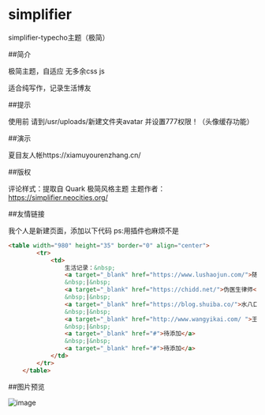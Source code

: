 # simplifier
simplifier-typecho主题（极简）

##简介

极简主题，自适应 无多余css js

适合纯写作，记录生活博友

##提示

使用前 请到/usr/uploads/新建文件夹avatar 并设置777权限！（头像缓存功能）

##演示

夏目友人帐https://xiamuyourenzhang.cn/

##版权

评论样式：提取自 Quark 极简风格主题 
主题作者：https://simplifier.neocities.org/

##友情链接

我个人是新建页面，添加以下代码 ps:用插件也麻烦不是

```html
<table width="980" height="35" border="0" align="center">
        <tr>
            <td>
                生活记录：&nbsp;
                <a target="_blank" href="https://www.lushaojun.com/">随望淡思</a>
                &nbsp;|&nbsp;
                <a target="_blank" href="https://chidd.net/">伪医生律师</a>
                &nbsp;|&nbsp;
                <a target="_blank" href="https://blog.shuiba.co/">水八口</a>
                &nbsp;|&nbsp;
                <a target="_blank" href="http://www.wangyikai.com/ ">王宜楷文集</a>
                &nbsp;|&nbsp;
                <a target="_blank" href="#">待添加</a>
                &nbsp;|&nbsp;               
                <a target="_blank" href="#">待添加</a>
            </td>
        </tr>
    </table>    
```	
##图片预览

![image](https://wx3.sinaimg.cn/large/006eY07Igy1g1hb5js6v2j31hk1ma0xe.jpg)
